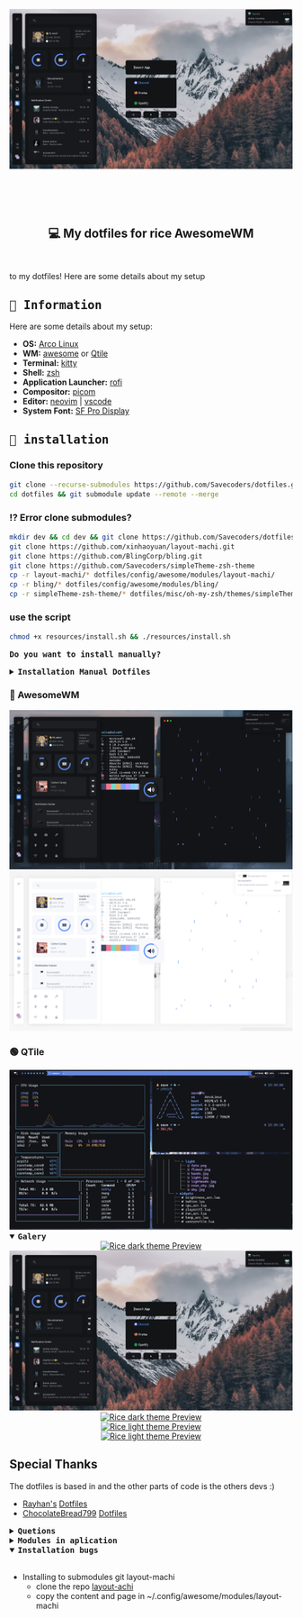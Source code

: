<!-- inspired by rxyhn's and AlphaTechnolog readme -->

<img
 align="center"
 src="assets/Awesome/rofiAndOthers.png"
 alt="Rice Preview"
/>

<br>

<!-- BADGES -->
<h1>
  <a href="#">
    <img alt="" align="left" src="https://img.shields.io/github/stars/Savecoders/dotfiles?color=1D1F22&labelColor=FF9CAC&style=for-the-badge"/>
  </a>
  <a href="#">
    <img alt="" align="right" src="https://badges.pufler.dev/visits/AlphaTechnolog/dotfiles?style=for-the-badge&color=7ddac5&logoColor=white&labelColor=7ddac5"/>
  </a>
</h1>

<h2 align="center" style="font-weight:mediun; padding:30px;">💻 My dotfiles for rice AwesomeWM</h2>

to my dotfiles!
Here are some details about my setup

<!-- INFORMATION -->

## <samp>🧰 __Information__ </samp>

Here are some details about my setup:

- __OS:__ [Arco Linux](https://arcolinux.com/)
- __WM:__ [awesome](https://github.com/awesomeWM/awesome) or [Qtile](http://www.qtile.org/)
- __Terminal:__ [kitty](https://sw.kovidgoyal.net/kitty/)
- __Shell:__ [zsh](https://www.zsh.org/)
- __Application Launcher:__ [rofi](https://github.com/davatorium/rofi)
- __Compositor:__ [picom](https://github.com/yshui/picom)
- __Editor:__ [neovim](https://github.com/neovim/neovim) | [vscode](https://github.com/microsoft/vscode)
- __System Font:__ [SF Pro Display](https://github.com/sahibjotsagguSan-Francisco-Pro-Fonts)

<!-- Install dependencies-->

## <samp>🎢 __installation__ </samp>

<b><h3>Clone this repository</h3></b>

   ```sh
   git clone --recurse-submodules https://github.com/Savecoders/dotfiles.git
   cd dotfiles && git submodule update --remote --merge 
   ```

<b><h3>⁉ Error clone submodules?</h3></b>

   ```sh
   mkdir dev && cd dev && git clone https://github.com/Savecoders/dotfiles.git
   git clone https://github.com/xinhaoyuan/layout-machi.git
   git clone https://github.com/BlingCorp/bling.git
   git clone https://github.com/Savecoders/simpleTheme-zsh-theme
   cp -r layout-machi/* dotfiles/config/awesome/modules/layout-machi/
   cp -r bling/* dotfiles/config/awesome/modules/bling/
   cp -r simpleTheme-zsh-theme/* dotfiles/misc/oh-my-zsh/themes/simpleTheme-zsh-theme
   ```

<b><h3>use the script</h3></b>

   ```sh
   chmod +x resources/install.sh && ./resources/install.sh
   ```

<samp> __Do you want to install manually?__ </samp>

<details close>
    <summary>
        <samp><b>Installation Manual Dotfiles</b></samp>
    </summary>

<b><h3>Install Dependencies</h3></b>

   ```sh
   paru -Sy awesome-git picom-git kitty rofi  acpi acpid acpi_call upower \
   jq inotify-tools xdotool xclip gpick ffmpeg blueman zsh-autosuggestions \
   pamixer brightnessctl scrot redshift rainfall zsh-syntax-highlighting \
   feh mpv mpd mpc mpdris2 ncmpcpp playerctl qtile tunar zsh --needed 
   ```

<b><h3>Enable Services</h3></b>

   ```sh
   systemctl --user enable mpd.service
   systemctl --user start mpd.service
   ```

<b><h3>Clone this repository</h3></b>

   ```sh
   git clone https://github.com/Savecoders/dotfiles.git
   cd dotfiles 
   ```

<b><h3> Use config</h3></b>

   ```sh
   cp -r config/* ~/.config/
   cp -r misc/fonts/* ~/.local/share/fonts/
   cp -r misc/oh-my-zsh ~/.oh-my-zsh
   cp -r misc/.zshrc ~
   ```

<b><h3> Use others rxfetch</h3></b>

   ```sh
   cd neofetch && chmod +x singfetch
   sudo cp -r singfetch /usr/bin/ 
   ```

<b><h3> Install ohmyzsh</h3></b>

   ```sh
   sh -c "$(curl -fsSL https://raw.githubusercontent.com/ohmyzsh/ohmyzsh/master/tools/install.sh)"
   ```  

</details>

### 🔵 AwesomeWM

<!-- Dark theme -->
<div align="center">
   <a href="#--------">
      <img src="assets/Awesome/rice_dark.png" alt="Rice dark theme Preview">
   </a>
</div>

<!-- light theme -->
<div align="center">
   <a href="#--------">
      <img src="assets/Awesome/rice_light.png" alt="Rice dark theme Preview">
   </a>
</div>

### 🟢 QTile

<div align="center">
   <a href="#--------">
      <img src="assets/Qtile/rice_dark.png" alt="Rice dark theme Preview">
   </a>
</div>

<details open>
    <summary>
        <samp><b>Galery</b></samp>
    </summary>

   <!-- Dark theme -->

   <div align="center">
      <a href="#--------">
         <img src="assets/Awesome/rice_dark_home.png" alt="Rice dark theme Preview">
      </a>
   </div>

   <div align="center">
      <a href="#--------">
         <img src="assets/Awesome/rofiAndOthers.png" alt="Rice dark theme Preview">
      </a>
   </div>

   <div align="center">
      <a href="#--------">
         <img src="assets/Awesome/rice_dark_terminal.png" alt="Rice dark theme Preview">
      </a>
   </div>

   <!-- light theme -->

   <div align="center">
      <a href="#--------">
         <img src="assets/Awesome/rice_light_home.png" alt="Rice light theme Preview">
      </a>
   </div>

   <div align="center">
      <a href="#--------">
         <img src="assets/Awesome/rice_light_terminal.png" alt="Rice light theme Preview">
      </a>
   </div>

</details>

## Special Thanks

The dotfiles is based in
and the other parts of code is the others devs :)

- [Rayhan's](https://github.com/rxyhn) [Dotfiles](https://github.com/rxyhn/AwesomeWM-Dotfiles)
- [ChocolateBread799](https://github.com/ChocolateBread799) [Dotfiles](https://github.com/ChocolateBread799/dotfiles)

<!-- information about -->
<details close>
    <summary>
        <samp><b>Quetions</b></samp>
    </summary>

<br>

- __Fonts and icons__
  - as for fonts, the setup uses 4 fonts in total
    - *[SF Pro Display](https://github.com/sahibjotsagguSan-Francisco-Pro-Fonts)* - my main ui font
    - *[Font Awesome 6 Free](https://fontawesome.com/download)* - for icons the weather
    - *[JetBrainsMono NF](https://www.jetbrains.com/es-es/lp/mono/)* - icons of signals
    - *[Cascadia Code](https://github.com/microsoft/cascadia-code)* - Editor/terminal
  - in the tag config, using images for icons, the images They're in `awesome/icons/tag/`

<br>

- __custom theme?__
  - for dark, edit `theme/dark/dark.lua`
  - for light, edit `theme/light/light.lua`
  - agg display theme selection `theme/selection_theme.lua`

<br>

- __wallpapers and profile__
  - by default wallpapers are found by theme
    - example: `theme.wallpaper = gfs.get_configuration_dir() .. "wallpapers/hands.jpg"`
    - in wallpapers folder add new wallpapers  `awesome/wallpapers`
    - replace existing wallpapers with new ones in: `"wallpapers/new_walpapers.jpg"`
<br>

</details>

<details close>
    <summary>
        <samp><b>Modules in aplication</b></samp>
    </summary>

<br>

- **[Bling](https://blingcorp.github.io/bling/)**

  - use in Playerctl widget, layout
- **[Rubato](https://github.com/andOrlando/rubato)**

  - Create animation for aweosmeWM

- **[Better resize](https://github.com/JavaCafe01/dotfiles/blob/master/config/awesome/module/better-resize.lua)**

  - An improved method of resizing clients in the tiled layout, and maded by [javacafe01](https://github.com/JavaCafe01)

</details>

<details open>
    <summary>
        <samp><b>Installation bugs</b></samp>
    </summary>

<br>

- Installing to submodules git layout-machi
  - clone the repo [layout-achi](https://github.com/xinhaoyuan/layout-machi)
  - copy the content and page in ~/.config/awesome/modules/layout-machi

</details>
